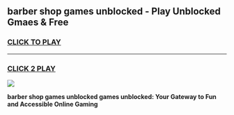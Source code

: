 
## barber shop games unblocked - Play Unblocked Gmaes & Free
<h3>
<a href="https://premium.freeplayer.one?title=barber_shop_games_unblocked&ref=19F">CLICK TO PLAY</a></h3>
<hr>

<h3>
<a href="https://premium.freeplayer.one?title=barber_shop_games_unblocked&ref=19F">CLICK 2 PLAY</a>
  
</h3>

<a href="https://premium.freeplayer.one?title=barber_shop_games_unblocked&ref=19F/"><img src="https://clearcache.store/games.png"></a>


**barber shop games unblocked games unblocked: Your Gateway to Fun and Accessible Online Gaming**
